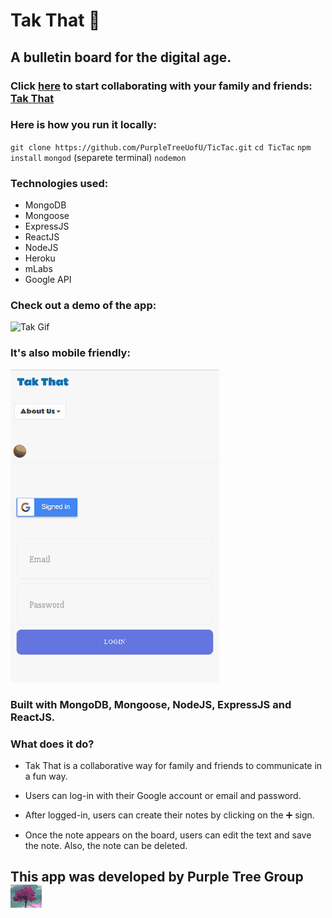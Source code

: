 # Tak That 📌

## A bulletin board for the digital age.
### Click [here](https://takthat.herokuapp.com/) to start collaborating with your family and friends: [Tak That](https://takthat.herokuapp.com/)

### Here is how you run it locally:
`git clone https://github.com/PurpleTreeUofU/TicTac.git`
`cd TicTac`
`npm install`
`mongod` (separete terminal)
`nodemon`

### Technologies used:
* MongoDB
* Mongoose
* ExpressJS
* ReactJS
* NodeJS
* Heroku
* mLabs
* Google API

### Check out a demo of the app:

![Tak Gif](/images/takthat.gif)

### It's also mobile friendly:

![Mobile Gif](/images/mobile.gif)

### Built with MongoDB, Mongoose, NodeJS, ExpressJS and ReactJS.

### What does it do?

* Tak That is a collaborative way for family and friends to communicate in a fun way.

* Users can log-in with their Google account or email and password.

* After logged-in, users can create their notes by clicking on the ➕ sign.

* Once the note appears on the board, users can edit the text and save the note. Also, the note can be deleted.

## This app was developed by Purple Tree Group ![Logo](/images/purpletree.png)